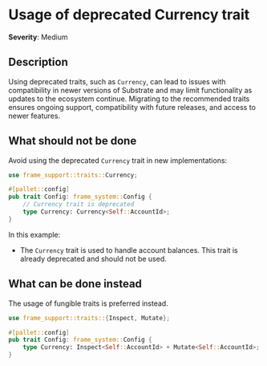 # Usage of deprecated Currency trait

**Severity**: Medium

## Description

Using deprecated traits, such as `Currency`, can lead to issues with compatibility in newer versions of Substrate and
may limit functionality as updates to the ecosystem continue. Migrating to the recommended traits ensures ongoing
support, compatibility with future releases, and access to newer features.

## What should not be done

Avoid using the deprecated `Currency` trait in new implementations:

```rust
use frame_support::traits::Currency;

#[pallet::config]
pub trait Config: frame_system::Config {
    // Currency trait is deprecated
    type Currency: Currency<Self::AccountId>;
}
```

In this example:

- The `Currency` trait is used to handle account balances. This trait is already deprecated and should not be used.

## What can be done instead

The usage of fungible traits is preferred instead.

```rust
use frame_support::traits::{Inspect, Mutate};

#[pallet::config]
pub trait Config: frame_system::Config {
	type Currency: Inspect<Self::AccountId> + Mutate<Self::AccountId>;
}
```

